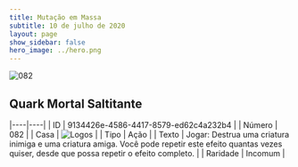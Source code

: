 ```yaml
---
title: Mutação em Massa
subtitle: 10 de julho de 2020
layout: page
show_sidebar: false
hero_image: ../hero.png
---
```


![082](https://cdn.keyforgegame.com/media/card_front/pt/479_082_P9326HRV7Q63_pt.png)

## Quark Mortal Saltitante

|----|----|
| ID | 9134426e-4586-4417-8579-ed62c4a232b4 |
| Número | 082 |
| Casa | ![Logos](https://archonarcana.com/images/thumb/c/ce/Logos.png/22px-Logos.png "Logos") |
| Tipo | Ação |
| Texto | Jogar: Destrua uma criatura inimiga e uma criatura amiga. Você pode repetir este efeito quantas vezes quiser, desde que possa repetir o efeito completo. |
| Raridade | Incomum |
